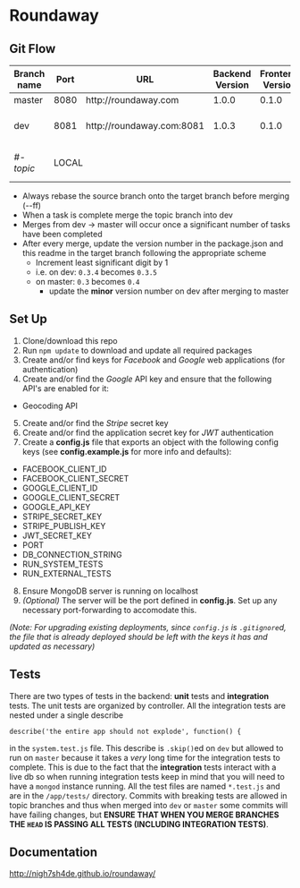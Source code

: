 Roundaway
============

## Git Flow

<table>
 <thead>
  <tr>
   <th>Branch name</th>
   <th>Port</th>
   <th>URL</th>
   <th>Backend Version</th>
   <th>Frontend Version</th>
   <th>Purpose</th>
  </tr>
 </thead>
 <tbody>
  <tr>
   <td>master</td>
   <td>8080</td>
   <td>http://roundaway.com</td>
   <td>1.0.0</td>
   <td>0.1.0</td>
   <td>production</td>
  </tr>
  <tr>
   <td>dev</td>
   <td>8081</td>
   <td>http://roundaway.com:8081</th>
   <td>1.0.3</td>
   <td>0.1.0</td>
   <td>staging (completed items)</td>
  </tr>
  <tr>
   <td><i>#-topic</i></td>
   <td colspan="4">LOCAL</td>
   <td>development (tasks in progress)</td>
  </tr>
 </tbody>
</table>

- Always rebase the source branch onto the target branch before merging (--ff)
- When a task is complete merge the topic branch into dev
- Merges from dev -> master will occur once a significant number of tasks have been completed
- After every merge, update the version number in the package.json and this readme in the target branch following the appropriate scheme
  - Increment least significant digit by 1
  - i.e. on dev: `0.3.4` becomes `0.3.5`
  - on master: `0.3` becomes `0.4`
    - update the **minor** version number on dev after merging to master

## Set Up
1. Clone/download this repo
2. Run `npm update` to download and update all required packages
3. Create and/or find keys for *Facebook* and *Google* web applications (for authentication)
4. Create and/or find the *Google* API key and ensure that the following API's are enabled for it:
  - Geocoding API
5. Create and/or find the *Stripe* secret key
6. Create and/or find the application secret key for *JWT* authentication
7. Create a **config.js** file that exports an object with the following config keys (see **config.example.js** for more info and defaults):
  * FACEBOOK_CLIENT_ID
  * FACEBOOK_CLIENT_SECRET
  * GOOGLE_CLIENT_ID
  * GOOGLE_CLIENT_SECRET
  * GOOGLE_API_KEY
  * STRIPE_SECRET_KEY
  * STRIPE_PUBLISH_KEY
  * JWT_SECRET_KEY
  * PORT
  * DB_CONNECTION_STRING
  * RUN_SYSTEM_TESTS
  * RUN_EXTERNAL_TESTS
8. Ensure MongoDB server is running on localhost
9. *(Optional)* The server will be the port defined in **config.js**. Set up any necessary port-forwarding to accomodate this.

*(Note: For upgrading existing deployments, since `config.js` is `.gitignore`d, the file that is already deployed should be left with the keys it has and updated as necessary)*

## Tests

There are two types of tests in the backend: **unit** tests and **integration** tests.
The unit tests are organized by controller. All the integration tests are nested under a single describe
```
describe('the entire app should not explode', function() {
```
in the `system.test.js` file. This describe is `.skip()`ed on `dev` but allowed to run on `master` because it takes a *very* long time for the integration tests to complete. This is due to the fact that the **integration** tests interact with a live db so when running integration tests keep in mind that you will need to have a `mongod` instance running.
All the test files are named `*.test.js` and are in the `/app/tests/` directory.
Commits with breaking tests are allowed in topic branches and thus when merged into `dev` or `master` some commits will have failing changes, but **ENSURE THAT WHEN YOU MERGE BRANCHES THE `HEAD` IS PASSING ALL TESTS (INCLUDING INTEGRATION TESTS)**.

## Documentation

http://nigh7sh4de.github.io/roundaway/